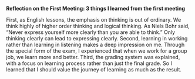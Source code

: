 **Reflection on the First Meeting: 3 things I learned from the first meeting**

First, as English lessons, the emphasis on thinking is out of ordinary. We think highly of higher order thinking and logical thinking. As Niels Bohr said, “Never express yourself more clearly than you are able to think.” Only thinking clearly can lead to expressing clearly. Second, learning in working rather than learning in listening makes a deep impression on me. Through the special form of the exam, I experienced that when we work for a group job, we learn more and better. Third, the grading system was explained, with a focus on learning process rather than just the final grade. So I learned that I should value the journey of learning as much as the result.